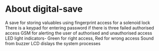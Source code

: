 # About digital-save
A save for storing valuables using fingerprint access for a solenoid lock
There is a keypad for entering password if there is three failed authorised access
GSM for alerting the user of authorised and unauthorised access
LED light indicators- Green for right access, Red for wrong access
Sound from buzzer
LCD dislays the system processes

